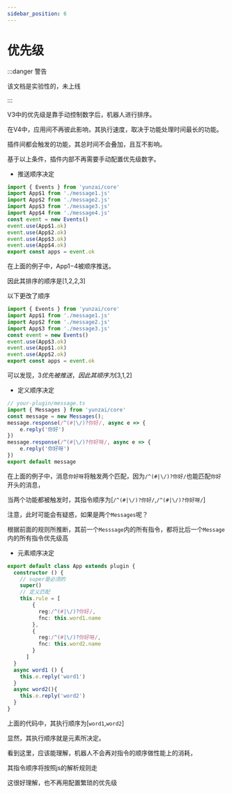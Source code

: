 ```yaml
---
sidebar_position: 6
---
```


# 优先级

:::danger 警告

该文档是实验性的，未上线

:::

V3中的优先级是靠手动控制数字后，机器人进行排序。

在V4中，应用间不再彼此影响，其执行速度，取决于功能处理时间最长的功能。

插件间都会触发的功能，其总时间不会叠加，且互不影响。

基于以上条件，插件内部不再需要手动配置优先级数字。

- 推送顺序决定

```ts
import { Events } from 'yunzai/core'
import App$1 from './message1.js'
import App$2 from './message2.js'
import App$3 from './message3.js'
import App$4 from './message4.js'
const event = new Events()
event.use(App$1.ok)
event.use(App$2.ok)
event.use(App$3.ok)
event.use(App$4.ok)
export const apps = event.ok
```

在上面的例子中，App$1-$4被顺序推送。

因此其排序的顺序是[$1,$2,$2,$3]

以下更改了顺序

```ts
import { Events } from 'yunzai/core'
import App$1 from './message1.js'
import App$2 from './message2.js'
import App$3 from './message3.js'
const event = new Events()
event.use(App$3.ok)
event.use(App$1.ok)
event.use(App$2.ok)
export const apps = event.ok
```

可以发现，$3优先被推送，因此其顺序为[$3,$1,$2]

- 定义顺序决定

```ts
// your-plugin/message.ts
import { Messages } from 'yunzai/core'
const message = new Messages();
message.response(/^(#|\/)?你好/, async e => {
    e.reply('你好')
})
message.response(/^(#|\/)?你好呀/, async e => {
    e.reply('你好呀')
})
export default message
```

在上面的例子中，消息`你好呀`将触发两个匹配，因为`/^(#|\/)?你好/`也能匹配`你好`开头的消息，

当两个功能都被触发时，其指令顺序为[`/^(#|\/)?你好/`,`/^(#|\/)?你好呀/`]

注意，此时可能会有疑惑，如果是两个`Messages`呢？

根据前面的规则所推断，其前一个`Messsage`内的所有指令，都将比后一个`Message`内的所有指令优先级高

- 元素顺序决定

```ts
export default class App extends plugin {
  constructor () {
    // super是必须的
    super()
    // 定义匹配
    this.rule = [
        {
          reg:/^(#|\/)?你好/,
          fnc: this.word1.name
        }, 
        {
          reg:/^(#|\/)?你好呀/,
          fnc: this.word2.name
        }
      ]
  }
  async word1 () {
    this.e.reply('word1')
  }
  async word2(){
    this.e.reply('word2')
  }
}
```

上面的代码中，其执行顺序为[`word1`,`word2`]

显然，其执行顺序就是元素所决定。

看到这里，应该能理解，机器人不会再对指令的顺序做性能上的消耗，

其指令顺序将按照js的解析规则走

这很好理解，也不再用配置繁琐的优先级